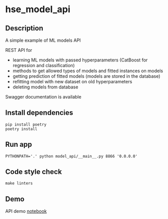 # hse_model_api

## Description
A simple example of ML models API

REST API for
- learning ML models with passed hyperparameters (CatBoost for regression and classification)
- methods to get allowed types of models and fitted instances on models
- getting prediction of fitted models (models are stored in the database)
- refitting model with new dataset on old hyperparameters
- deleting models from database

Swagger documentation is available

## Install dependencies
```
pip install poetry
poetry install
```

## Run app
```
PYTHONPATH='.' python model_api/__main__.py 8866 '0.0.0.0'
```

## Code style check
```
make linters
```

## Demo
API demo [notebook](api_test.ipynb) 

